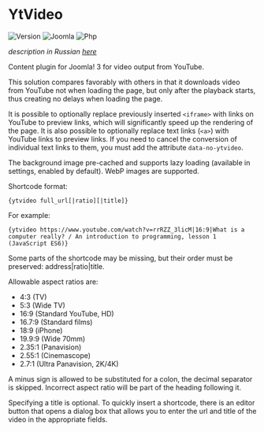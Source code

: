 # YtVideo

![Version](https://img.shields.io/badge/VERSION-1.8.3-0366d6.svg?style=for-the-badge)
![Joomla](https://img.shields.io/badge/joomla-3.7+-1A3867.svg?style=for-the-badge)
![Php](https://img.shields.io/badge/php-5.6+-8892BF.svg?style=for-the-badge)

_description in Russian [here](README.ru.md)_

Content plugin for Joomla! 3 for video output from YouTube.

This solution compares favorably with others in that it downloads video from YouTube not when loading the page, but only after the playback starts, thus creating no delays when loading the page.

It is possible to optionally replace previously inserted `<iframe>` with links on YouTube to preview links, which will significantly speed up the rendering of the page. It is also possible to optionally replace text links (`<a>`) with YouTube links to preview links. If you need to cancel the conversion of individual text links to them, you must add the attribute `data-no-ytvideo`.

The background image pre-cached and supports lazy loading (available in settings, enabled by default). WebP images are supported.

Shortcode format:
```
{ytvideo full_url[|ratio][|title]}
```

For example:
```
{ytvideo https://www.youtube.com/watch?v=rrRZZ_3licM|16:9|What is a computer really? / An introduction to programming, lesson 1 (JavaScript ES6)}
```

Some parts of the shortcode may be missing, but their order must be preserved: address|ratio|title.

Allowable aspect ratios are:

- 4:3 (TV)
- 5:3 (Wide TV)
- 16:9 (Standard YouTube, HD)
- 16.7:9 (Standard films)
- 18:9 (iPhone)
- 19.9:9 (Wide 70mm)
- 2.35:1 (Panavision)
- 2.55:1 (Cinemascope)
- 2.7:1 (Ultra Panavision, 2K/4K)

A minus sign is allowed to be substituted for a colon, the decimal separator is skipped. Incorrect aspect ratio will be part of the heading following it.

Specifying a title is optional. To quickly insert a shortcode, there is an editor button that opens a dialog box that allows you to enter the url and title of the video in the appropriate fields.
